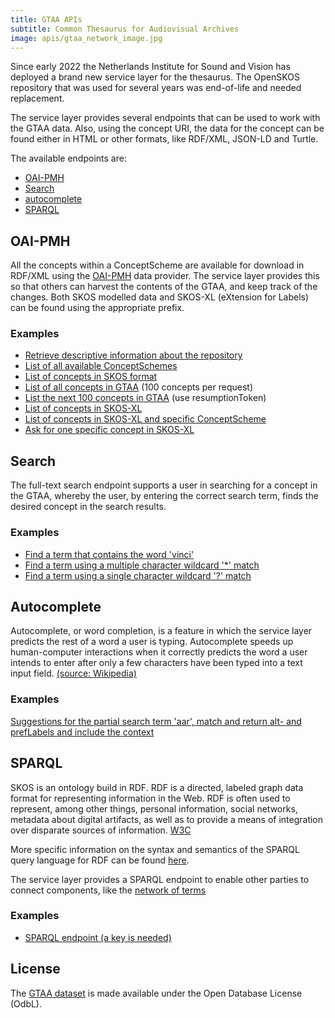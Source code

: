 ```yaml
---
title: GTAA APIs
subtitle: Common Thesaurus for Audiovisual Archives
image: apis/gtaa_network_image.jpg
---
```


Since early 2022 the Netherlands Institute for Sound and Vision has deployed a brand new service layer for the thesaurus. The OpenSKOS repository that was used for several years was end-of-life and needed replacement.

The service layer provides several endpoints that can be used to work with the GTAA data. Also, using the concept URI, the data for the concept can be found either in HTML or other formats, like RDF/XML, JSON-LD and Turtle.

The available endpoints are:

- [OAI-PMH](/apis/gtaa#oai-pmh)
- [Search](/apis/gtaa#search)
- [autocomplete](/apis/gtaa#autocomplete)
- [SPARQL](/apis/gtaa#sparql)

## OAI-PMH

All the concepts within a ConceptScheme are available for download in RDF/XML using the [OAI-PMH](https://www.openarchives.org/pmh/) data provider. The service layer provides this so that others can harvest the contents of the GTAA, and keep track of the changes. Both SKOS modelled data and SKOS-XL (eXtension for Labels) can be found using the appropriate prefix.

### Examples

- [Retrieve descriptive information about the repository](https://gtaa.apis.beeldengeluid.nl/oai-pmh?verb=Identify)
- [List of all available ConceptSchemes](https://gtaa.apis.beeldengeluid.nl/oai-pmh?verb=ListSets)
- [List of concepts in SKOS format](https://gtaa.apis.beeldengeluid.nl/oai-pmh?verb=ListRecords&metadataPrefix=oai_rdf)
- [List of all concepts in GTAA](https://gtaa.apis.beeldengeluid.nl/oai-pmh?verb=ListRecords&metadataPrefix=oai_rdf&set=beng:gtaa) (100 concepts per request)
- [List the next 100 concepts in GTAA](https://gtaa.apis.beeldengeluid.nl/oai-pmh?verb=ListRecords&metadataPrefix=oai_rdf&resumptionToken=!!beng:gtaa!oai_rdf!430816!1643020890483!430916) (use resumptionToken)
- [List of concepts in SKOS-XL](https://gtaa.apis.beeldengeluid.nl/oai-pmh?verb=ListRecords&metadataPrefix=oai_rdf)
- [List of concepts in SKOS-XL and specific ConceptScheme](https://gtaa.apis.beeldengeluid.nl/oai-pmh?verb=ListRecords&metadataPrefix=oai_rdf_xl&set=beng:gtaa:Onderwerpen)
- [Ask for one specific concept in SKOS-XL](https://gtaa.apis.beeldengeluid.nl/oai-pmh?verb=GetRecord&metadataPrefix=oai_rdf_xl&identifier=oai:gtaa.apis.beeldengeluid.nl:123456)

## Search

The full-text search endpoint supports a user in searching for a concept in the GTAA, whereby the user, by entering the correct search term, finds the desired concept in the search results.

### Examples

- [Find a term that contains the word 'vinci'](https://gtaa.apis.beeldengeluid.nl/search?q=vinci)
- [Find a term using a multiple character wildcard '\*' match](https://gtaa.apis.beeldengeluid.nl/search?q=vinc*)
- [Find a term using a single character wildcard '?' match](https://gtaa.apis.beeldengeluid.nl/search?q=vin?i)

## Autocomplete

Autocomplete, or word completion, is a feature in which the service layer predicts the rest of a word a user is typing. Autocomplete speeds up human-computer interactions when it correctly predicts the word a user intends to enter after only a few characters have been typed into a text input field. [(source: Wikipedia)](https://en.wikipedia.org/wiki/Autocomplete)

### Examples

[Suggestions for the partial search term 'aar', match and return alt- and prefLabels and include the context](https://gtaa.apis.beeldengeluid.nl/autocomplete?text=aar&collection=gtaa&tenant=beng&matchMode=MATCHMODE_PREFIXLABEL&searchLabel=prefLabel&searchLabel=altLabel&returnLabel=altLabel&returnLabel=prefLabel&includeContext=True)

## SPARQL

SKOS is an ontology build in RDF. RDF is a directed, labeled graph data format for representing information in the Web. RDF is often used to represent, among other things, personal information, social networks, metadata about digital artifacts, as well as to provide a means of integration over disparate sources of information. [W3C](https://www.w3.org/TR/rdf-sparql-query/#introduction)

More specific information on the syntax and semantics of the SPARQL query language for RDF can be found [here](https://www.w3.org/TR/rdf-sparql-query/).

The service layer provides a SPARQL endpoint to enable other parties to connect components, like the [network of terms](https://termennetwerk.netwerkdigitaalerfgoed.nl/faq#what-is)

### Examples

- [SPARQL endpoint (a key is needed)](https://gtaa.apis.beeldengeluid.nl/sparql)

## License

The [GTAA dataset](datasets/common-thesaurus-for-audiovisual-archives) is made available under the Open Database License (OdbL).
